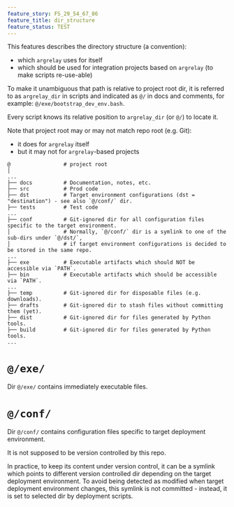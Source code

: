 ```yaml
---
feature_story: FS_29_54_67_86
feature_title: dir_structure
feature_status: TEST
---
```


This features describes the directory structure (a convention):
*   which `argrelay` uses for itself
*   which should be used for integration projects based on `argrelay` (to make scripts re-use-able)

To make it unambiguous that path is relative to project root dir,
it is referred to as `argrelay_dir` in scripts and indicated as `@/` in docs and comments,
for example: `@/exe/bootstrap_dev_env.bash`.

Every script knows its relative position to `argrelay_dir` (or `@/`) to locate it.

Note that project root may or may not match repo root (e.g. Git):
*   it does for `argrelay` itself
*   but it may not for `argrelay`-based projects

```
@                 # project root
│
...
├── docs          # Documentation, notes, etc.
├── src           # Prod code
├── dst           # Target environment configurations (dst = "destination") - see also `@/conf/` dir.
├── tests         # Test code
...
├── conf          # Git-ignored dir for all configuration files specific to the target environment.
│                 # Normally, `@/conf/` dir is a symlink to one of the sub-dirs under `@/dst/`,
│                 # if target environment configurations is decided to be stored in the same repo.
...
├── exe           # Executable artifacts which should NOT be accessible via `PATH`.
├── bin           # Executable artifacts which should be accessible via `PATH`.
...
├── temp          # Git-ignored dir for disposable files (e.g. downloads).
├── drafts        # Git-ignored dir to stash files without committing them (yet).
├── dist          # Git-ignored dir for files generated by Python tools.
├── build         # Git-ignored dir for files generated by Python tools.
...
```

# `@/exe/`

Dir `@/exe/` contains immediately executable files.

# `@/conf/`

Dir `@/conf/` contains configuration files specific to target deployment environment.

It is not supposed to be version controlled by this repo.

In practice, to keep its content under version control, it can be a symlink which
points to different version controlled dir depending on the target deployment environment.
To avoid being detected as modified when target deployment environment changes, this symlink
is not committed - instead, it is set to selected dir by deployment scripts.
